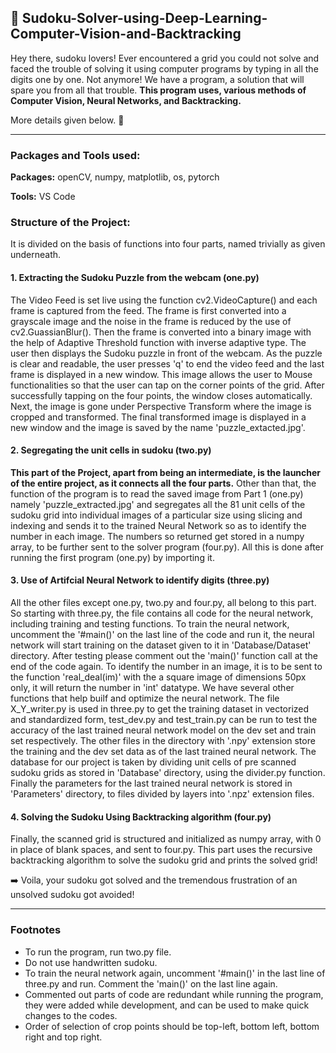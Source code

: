 ## :memo: Sudoku-Solver-using-Deep-Learning-Computer-Vision-and-Backtracking
Hey there, sudoku lovers! Ever encountered a grid you could not solve and faced the trouble of solving it using computer programs by typing in all the digits one by one.
Not anymore!
We have a program, a solution that will spare you from all that trouble.
**This program uses, various methods of Computer Vision, Neural Networks, and Backtracking.**

More details given below.
:rocket: 

---
### Packages and Tools used: 
**Packages:** openCV, numpy, matplotlib, os, pytorch

**Tools:** VS Code

### Structure of the Project:

It is divided on the basis of functions into four parts, named trivially as given underneath.

#### 1. Extracting the Sudoku Puzzle from the webcam (one.py)

The Video Feed is set live using the function cv2.VideoCapture() and each frame is captured from the feed. The frame is first converted into a grayscale image and the noise
in the frame is reduced by the use of cv2.GuassianBlur(). Then the frame is converted into a binary image with the help of Adaptive Threshold function with inverse adaptive type.
The user then displays the Sudoku puzzle in front of the webcam. As the puzzle is clear and readable, the user presses 'q' to end the video feed and the last frame is displayed
in a new window. This image allows the user to Mouse functionalities so that the user can tap on the corner points of the grid. After successfully tapping on the four points, the
window closes automatically. Next, the image is gone under Perspective Transform where the image is cropped and transformed. The final transformed image is displayed in a new 
window and the image is saved by the name 'puzzle_extacted.jpg'.

#### 2. Segregating the unit cells in sudoku (two.py)

**This part of the Project, apart from being an intermediate, is the launcher of the entire project, as it connects all the four parts.** Other than that, the function
of the program is to read the saved image from Part 1 (one.py) namely 'puzzle_extracted.jpg' and segregates all the 81 unit cells of the sudoku grid into individual images
of a particular size using slicing and indexing and sends it to the trained Neural Network so as to identify the number in each image.
The numbers so returned get stored
in a numpy array, to be further sent to the solver program (four.py). All this is done after running the first program (one.py) by importing it.

#### 3. Use of Artifcial Neural Network to identify digits (three.py)

All the other files except one.py, two.py and four.py, all belong to this part. So starting with three.py, the file contains all code for the neural network, including training and testing functions. To train the neural network, uncomment the '#main()' on the last line of the code and run it, the neural network will start training on the dataset given to it in 'Database/Dataset' directory. After testing please comment out the 'main()' function call at the end of the code again. To identify the number in an image, it is to be sent to the function 'real_deal(im)' with the a square image of dimensions 50px only, it will return the number in 'int' datatype. We have several other functions that help builf and optimize the neural network. The file X_Y_writer.py is used in three.py to get the training dataset in vectorized and standardized form, test_dev.py and test_train.py can be run to test the accuracy of the last trained neural network model on the dev set and train set respectively. The other files in the directory with '.npy' extension store the training and the dev set data as of the last trained neural network. The database for our project is taken by dividing unit cells of pre scanned sudoku grids as stored in 'Database' directory, using the divider.py function. Finally the parameters for the last trained neural network is stored in 'Parameters' directory, to files divided by layers into '.npz' extension files. 

#### 4. Solving the Sudoku Using Backtracking algorithm (four.py)

Finally, the scanned grid is structured and initialized as numpy array, with 0 in place of blank spaces, and sent to four.py. This part uses the recursive backtracking algorithm to solve the sudoku grid and prints the solved grid!

:arrow_right: Voila, your sudoku got solved and the tremendous frustration of an unsolved sudoku got avoided!

---

### Footnotes

- To run the program, run two.py file.
- Do not use handwritten sudoku.
- To train the neural network again, uncomment '#main()' in the last line of three.py and run. Comment the 'main()' on the last line again.
- Commented out parts of code are redundant while running the program, they were added while development, and can be used to make quick changes to the codes.
- Order of selection of crop points should be top-left, bottom left, bottom right and top right.
